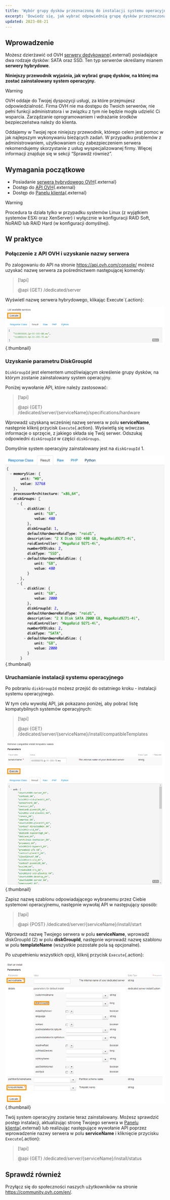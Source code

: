 ```yaml
---
title: 'Wybór grupy dysków przeznaczoną do instalacji systemu operacyjnego'
excerpt: 'Dowiedz się, jak wybrać odpowiednią grupę dysków przeznaczoną do instalacji systemu operacyjnego'
updated: 2023-08-21
---
```




## Wprowadzenie

Możesz dzierżawić od OVH [serwery dedykowane](https://www.ovh.pl/serwery_dedykowane/){.external} posiadające dwa rodzaje dysków: SATA oraz SSD. Ten typ serwerów określamy mianem **serwery hybrydowe**.

**Niniejszy przewodnik wyjaśnia, jak wybrać grupę dysków, na której ma zostać zainstalowany system operacyjny.**

> [!warning]
>
> OVH oddaje do Twojej dyspozycji usługi, za które przejmujesz odpowiedzialność. Firma OVH nie ma dostępu do Twoich serwerów, nie pełni funkcji administratora i w związku z tym nie będzie mogła udzielić Ci wsparcia. Zarządzanie oprogramowaniem i wdrażanie środków bezpieczeństwa należy do klienta.
>
> Oddajemy w Twojej ręce niniejszy przewodnik, którego celem jest pomoc w jak najlepszym wykonywaniu bieżących zadań. W przypadku problemów z administrowaniem, użytkowaniem czy zabezpieczeniem serwera rekomendujemy skorzystanie z usług wyspecjalizowanej firmy. Więcej informacji znajduje się w sekcji “Sprawdź również”.
>

## Wymagania początkowe

* Posiadanie [serwera hybrydowego OVH](https://www.ovh.pl/serwery_dedykowane/){.external}
* Dostęp do [API OVH](https://api.ovh.com/){.external}
* Dostęp do [Panelu klienta](https://www.ovh.com/auth/?action=gotomanager&from=https://www.ovh.pl/&ovhSubsidiary=pl){.external}

> [!warning]
>
> Procedura ta działa tylko w przypadku systemów Linux (z wyjątkiem systemów ESXi oraz XenServer) i wyłącznie w konfiguracji RAID Soft, NoRAID lub RAID Hard (w konfiguracji domyślnej).
>

## W praktyce

### Połączenie z API OVH i uzyskanie nazwy serwera

Po zalogowaniu do API na stronie <https://api.ovh.com/console/> możesz uzyskać nazwę serwera za pośrednictwem następującej komendy:

> [!api]
>
> @api {GET} /dedicated/server
>

Wyświetl nazwę serwera hybrydowego, klikając Execute`{.action}:

![Dostępne usługi](images/services-01.png){.thumbnail}

### Uzyskanie parametru DiskGroupId

`DiskGroupId` jest elementem umożliwiającym określenie grupy dysków, na którym zostanie zainstalowany system operacyjny.

Poniżej wywołanie API, które należy zastosować:

> [!api]
>
> @api {GET} /dedicated/server/{serviceName}/specifications/hardware
>

Wprowadź uzyskaną wcześniej nazwę serwera w polu **serviceName**, następnie kliknij przycisk `Execute`{.action}. Wyświetlą się wówczas informacje o sprzęcie, z jakiego składa się Twój serwer. Odszukaj odpowiedni `diskGroupId` w części `diskGroups`.

Domyślnie system operacyjny zainstalowany jest na `diskGroupId` 1.

![Hybrid](images/hybrid-01.png){.thumbnail}

### Uruchamianie instalacji systemu operacyjnego

Po pobraniu `diskGroupId` możesz przejść do ostatniego kroku - instalacji systemu operacyjnego.

W tym celu wywołaj API, jak pokazano poniżej, aby pobrać listę kompatybilnych systemów operacyjnych:

> [!api]
>
> @api {GET} /dedicated/server/{serviceName}/install/compatibleTemplates
>

![Kompatybilne systemy](images/templates-01.png){.thumbnail}

Zapisz nazwę szablonu odpowiadającego wybranemu przez Ciebie systemowi operacyjnemu, następnie wywołaj API w następujący sposób:

> [!api]
>
> @api {POST} /dedicated/server/{serviceName}/install/start
>

Wprowadź nazwę Twojego serwera w polu **serviceName**, wprowadź diskGroupId (2) w polu **diskGroupId**, następnie wprowadź nazwę szablonu w polu **templateName** (wszystkie pozostałe pola są opcjonalne).

Po uzupełnieniu wszystkich opcji, kliknij przycisk `Execute`{.action}:

![Instalacja](images/install-01.png){.thumbnail}

Twój system operacyjny zostanie teraz zainstalowany. Możesz sprawdzić postęp instalacji, aktualizując stronę Twojego serwera w [Panelu klienta](https://www.ovh.com/auth/?action=gotomanager&from=https://www.ovh.pl/&ovhSubsidiary=pl){.external} lub realizując następujące wywołanie API poprzez wprowadzenie nazwy serwera w polu **serviceName** i kliknięcie przycisku `Execute`{.action}:

> [!api]
>
> @api {GET} /dedicated/server/{serviceName}/install/status
>

## Sprawdź również

Przyłącz się do społeczności naszych użytkowników na stronie <https://community.ovh.com/en/>.
